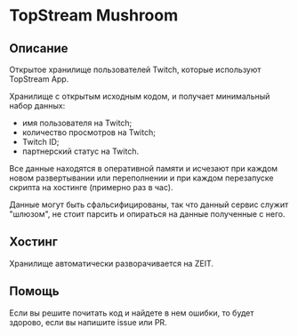 # TopStream Mushroom

## Описание

Открытое хранилище пользователей Twitch, которые используют TopStream App.

Хранилище с открытым исходным кодом, и получает минимальный набор данных:
* имя пользователя на Twitch;
* количество просмотров на Twitch;
* Twitch ID;
* партнерский статус на Twitch.

Все данные находятся в оперативной памяти и исчезают при каждом новом развертывании или переполнении и при каждом перезапуске скрипта на хостинге (примерно раз в час).

Данные могут быть сфальсифицированы, так что данный сервис служит "шлюзом", не стоит парсить и опираться на данные полученные с него.

## Хостинг

Хранилище автоматически разворачивается на ZEIT.

## Помощь

Если вы решите почитать код и найдете в нем ошибки, то будет здорово, если вы напишите issue или PR.
